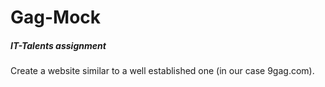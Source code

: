 # Gag-Mock
##### IT-Talents assignment 

Create a website similar to a well established one (in our case 9gag.com).
